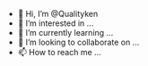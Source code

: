 - 👋 Hi, I’m @Qualityken
- 👀 I’m interested in ...
- 🌱 I’m currently learning ...
- 💞️ I’m looking to collaborate on ...
- 📫 How to reach me ...

<!---
Qualityken/Qualityken is a ✨ special ✨ repository because its `README.md` (this file) appears on your GitHub profile.
You can click the Preview link to take a look at your changes.
--->
